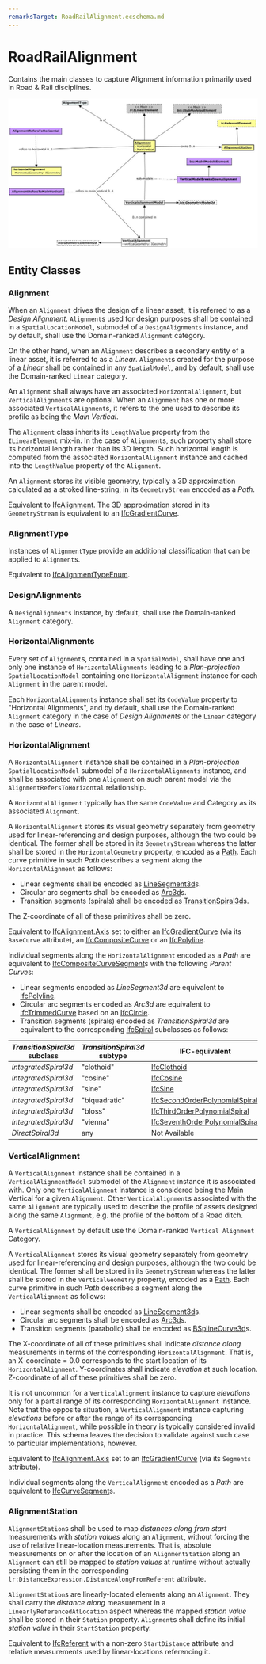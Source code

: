 ```yaml
---
remarksTarget: RoadRailAlignment.ecschema.md
---
```


# RoadRailAlignment

Contains the main classes to capture Alignment information primarily used in Road & Rail disciplines.

![RoadRailAlignment](./media/RoadRailAlignment-classes.png)

## Entity Classes

### Alignment

When an `Alignment` drives the design of a linear asset, it is referred to as a *Design Alignment*. `Alignment`s used for design purposes shall be contained in a `SpatialLocationModel`, submodel of a `DesignAlignments` instance, and by default, shall use the Domain-ranked `Alignment` category.

On the other hand, when an `Alignment` describes a secondary entity of a linear asset, it is referred to as a *Linear*. `Alignment`s created for the purpose of a *Linear* shall be contained in any `SpatialModel`, and by default, shall use the Domain-ranked `Linear` category.

An `Alignment` shall always have an associated `HorizontalAlignment`, but `VerticalAlignment`s are optional. When an `Alignment` has one or more associated `VerticalAlignment`s, it refers to the one used to describe its profile as being the *Main Vertical*.

The `Alignment` class inherits its `LengthValue` property from the `ILinearElement` mix-in. In the case of `Alignment`s, such property shall store its horizontal length rather than its 3D length. Such horizontal length is computed from the associated `HorizontalAlignment` instance and cached into the `LengthValue` property of the `Alignment`.

An `Alignment` stores its visible geometry, typically a 3D approximation calculated as a stroked line-string, in its `GeometryStream` encoded as a *Path*.

Equivalent to [IfcAlignment](https://standards.buildingsmart.org/IFC/DEV/IFC4_3/RC2/HTML/link/ifcalignment.htm). The 3D approximation stored in its `GeometryStream` is equivalent to an [IfcGradientCurve](https://standards.buildingsmart.org/IFC/DEV/IFC4_3/RC2/HTML/link/ifcgradientcurve.htm).

### AlignmentType

Instances of `AlignmentType` provide an additional classification that can be applied to `Alignment`s.

Equivalent to [IfcAlignmentTypeEnum](https://standards.buildingsmart.org/IFC/DEV/IFC4_3/RC2/HTML/link/ifcalignmenttypeenum.htm).

### DesignAlignments

A `DesignAlignments` instance, by default, shall use the Domain-ranked `Alignment` category.

### HorizontalAlignments

Every set of `Alignment`s, contained in a `SpatialModel`, shall have one and only one instance of `HorizontalAlignments` leading to a *Plan-projection* `SpatialLocationModel` containing one `HorizontalAlignment` instance for each `Alignment` in the parent model. 

Each `HorizontalAlignments` instance shall set its `CodeValue` property to "Horizontal Alignments", and by default, shall use the Domain-ranked `Alignment` category in the case of *Design Alignments* or the `Linear` category in the case of *Linears*.

### HorizontalAlignment

A `HorizontalAlignment` instance shall be contained in a *Plan-projection* `SpatialLocationModel` submodel of a `HorizontalAlignments` instance, and shall be associated with one `Alignment` on such parent model via the `AlignmentRefersToHorizontal` relationship.

A `HorizontalAlignment` typically has the same `CodeValue` and Category as its associated `Alignment`.

A `HorizontalAlignment` stores its visual geometry separately from geometry used for linear-referencing and design purposes, although the two could be identical. The former shall be stored in its `GeometryStream` whereas the latter shall be stored in the `HorizontalGeometry` property, encoded as a [Path](https://www.itwinjs.org/reference/geometry-core/curve/path/). Each curve primitive in such *Path* describes a segment along the `HorizontalAlignment` as follows:

- Linear segments shall be encoded as [LineSegment3d](https://www.itwinjs.org/reference/geometry-core/curve/linesegment3d/)s.
- Circular arc segments shall be encoded as [Arc3d](https://www.itwinjs.org/reference/geometry-core/curve/arc3d/)s.
- Transition segments (spirals) shall be encoded as [TransitionSpiral3d](https://www.itwinjs.org/reference/geometry-core/curve/transitionspiral3d/)s.

The Z-coordinate of all of these primitives shall be zero.

Equivalent to [IfcAlignment.Axis](https://standards.buildingsmart.org/IFC/DEV/IFC4_3/RC2/HTML/link/ifcalignment.htm) set to either an [IfcGradientCurve](https://standards.buildingsmart.org/IFC/DEV/IFC4_3/RC2/HTML/link/ifcgradientcurve.htm) (via its `BaseCurve` attribute), an [IfcCompositeCurve](https://standards.buildingsmart.org/IFC/DEV/IFC4_3/RC2/HTML/link/ifccompositecurve.htm) or an [IfcPolyline](https://standards.buildingsmart.org/IFC/DEV/IFC4_3/RC2/HTML/link/ifcpolyline.htm).

Individual segments along the `HorizontalAlignment` encoded as a *Path* are equivalent to [IfcCompositeCurveSegment](https://standards.buildingsmart.org/IFC/DEV/IFC4_3/RC2/HTML/link/ifccompositecurvesegment.htm)s with the following *Parent Curve*s:

- Linear segments encoded as *LineSegment3d* are equivalent to [IfcPolyline](https://standards.buildingsmart.org/IFC/DEV/IFC4_3/RC2/HTML/link/ifcpolyline.htm).
- Circular arc segments encoded as *Arc3d* are equivalent to [IfcTrimmedCurve](https://standards.buildingsmart.org/IFC/DEV/IFC4_3/RC2/HTML/link/ifctrimmedcurve.htm) based on an [IfcCircle](https://standards.buildingsmart.org/IFC/DEV/IFC4_3/RC2/HTML/link/ifccircle.htm).
- Transition segments (spirals) encoded as *TransitionSpiral3d* are equivalent to the corresponding [IfcSpiral](https://standards.buildingsmart.org/IFC/DEV/IFC4_3/RC4/HTML/link/ifcspiral.htm) subclasses as follows:

| *TransitionSpiral3d* subclass | *TransitionSpiral3d* subtype | IFC-equivalent |
| ----------------------------- | ---------------------------- | -------------- |
| *IntegratedSpiral3d* | "clothoid" | [IfcClothoid](https://standards.buildingsmart.org/IFC/DEV/IFC4_3/RC4/HTML/link/ifcclothoid.htm) |
| *IntegratedSpiral3d* | "cosine" | [IfcCosine](https://standards.buildingsmart.org/IFC/DEV/IFC4_3/RC4/HTML/link/ifccosine.htm) |
| *IntegratedSpiral3d* | "sine" | [IfcSine](https://standards.buildingsmart.org/IFC/DEV/IFC4_3/RC4/HTML/link/ifcsine.htm) |
| *IntegratedSpiral3d* | "biquadratic" | [IfcSecondOrderPolynomialSpiral](https://standards.buildingsmart.org/IFC/DEV/IFC4_3/RC4/HTML/link/ifcsecondorderpolynomialspiral.htm) |
| *IntegratedSpiral3d* | "bloss" | [IfcThirdOrderPolynomialSpiral](https://standards.buildingsmart.org/IFC/DEV/IFC4_3/RC4/HTML/link/ifcthirdorderpolynomialspiral.htm) |
| *IntegratedSpiral3d* | "vienna" | [IfcSeventhOrderPolynomialSpiral](https://standards.buildingsmart.org/IFC/DEV/IFC4_3/RC4/HTML/link/ifcseventhorderpolynomialspiral.htm) |
| *DirectSpiral3d* | any | Not Available |

### VerticalAlignment

A `VerticalAlignment` instance shall be contained in a `VerticalAlignmentModel` submodel of the `Alignment` instance it is associated with. Only one `VerticalAlignment` instance is considered being the Main Vertical for a given `Alignment`. Other `VerticalAlignment`s associated with the same `Alignment` are typically used to describe the profile of assets designed along the same `Alignment`, e.g. the profile of the bottom of a Road ditch.

A `VerticalAlignment` by default use the Domain-ranked `Vertical Alignment` Category.

A `VerticalAlignment` stores its visual geometry separately from geometry used for linear-referencing and design purposes, although the two could be identical. The former shall be stored in its `GeometryStream` whereas the latter shall be stored in the `VerticalGeometry` property, encoded as a [Path](https://www.itwinjs.org/reference/geometry-core/curve/path/). Each curve primitive in such *Path* describes a segment along the `VerticalAlignment` as follows:

- Linear segments shall be encoded as [LineSegment3d](https://www.itwinjs.org/reference/geometry-core/curve/linesegment3d/)s.
- Circular arc segments shall be encoded as [Arc3d](https://www.itwinjs.org/reference/geometry-core/curve/arc3d/)s.
- Transition segments (parabolic) shall be encoded as [BSplineCurve3d](https://www.itwinjs.org/reference/geometry-core/bspline/bsplinecurve3d/)s.

The X-coordinate of all of these primitives shall indicate *distance along* measurements in terms of the corresponding `HorizontalAlignment`. That is, an X-coordinate = 0.0 corresponds to the start location of its `HorizontalAlignment`. Y-coordinates shall indicate *elevation* at such location. Z-coordinate of all of these primitives shall be zero. 

It is not uncommon for a `VerticalAlignment` instance to capture *elevations* only for a partial range of its corresponding `HorizontalAlignment` instance. Note that the opposite situation, a `VerticalAlignment` instance capturing *elevations* before or after the range of its corresponding `HorizontalAlignment`, while possible in theory is typically considered invalid in practice. This schema leaves the decision to validate against such case to particular implementations, however.

Equivalent to [IfcAlignment.Axis](https://standards.buildingsmart.org/IFC/DEV/IFC4_3/RC2/HTML/link/ifcalignment.htm) set to an [IfcGradientCurve](https://standards.buildingsmart.org/IFC/DEV/IFC4_3/RC2/HTML/link/ifcgradientcurve.htm) (via its `Segments` attribute).

Individual segments along the `VerticalAlignment` encoded as a *Path* are equivalent to [IfcCurveSegment](https://standards.buildingsmart.org/IFC/DEV/IFC4_3/RC2/HTML/link/ifccurvesegment.htm)s.

### AlignmentStation

`AlignmentStation`s shall be used to map *distances along from start* measurements with *station values* along an `Alignment`, without forcing the use of relative linear-location measurements. That is, absolute measurements on or after the location of an `AlignmentStation` along an `Alignment` can still be mapped to *station values* at runtime without actually persisting them in the corresponding `lr:DistanceExpression.DistanceAlongFromReferent` attribute.

`AlignmentStation`s are linearly-located elements along an `Alignment`. They shall carry the *distance along* measurement in a `LinearlyReferencedAtLocation` aspect whereas the mapped *station value* shall be stored in their `Station` property. `Alignment`s shall define its initial *station value* in their `StartStation` property.

Equivalent to [IfcReferent](https://standards.buildingsmart.org/IFC/DEV/IFC4_3/RC2/HTML/link/ifcreferent.htm) with a non-zero `StartDistance` attribute and relative measurements used by linear-locations referencing it.